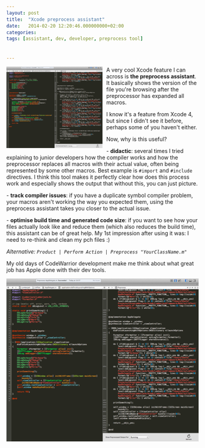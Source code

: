 ```yaml
---
layout: post
title:  "Xcode preprocess assistant"
date:   2014-02-20 12:20:46.000000000+02:00
categories: 
tags: [assistant, dev, developer, preprocess tool]


---
```


<img style="float: left; margin: 0px 10px 0px 0px" width="50%" src="/assets/xcode_preprocess_assistant.png">

A very cool Xcode feature I can across is **the preprocess assistant**. It basically shows the version of the file you\'re browsing after the preprocessor has expanded all macros.

I know it\'s a feature from Xcode 4, but since I didn\'t see it before, perhaps some of you haven\'t either.

Now, why is this useful?

\- **didactic**: several times I tried explaining to junior developers how the compiler works and how the preprocessor replaces all macros with their actual value, often being represented by some other macros. Best example is `#import` and `#include` directives. I think this tool makes it perfectly clear how does this process work and especially shows the output that without this, you can just picture.

\- **track compiler issues**: if you have a duplicate symbol compiler problem, your macros aren\'t working the way you expected them, using the preprocess assistant takes you closer to the actual issue.

\- **optimise build time and generated code size**: if you want to see how your files actually look like and reduce them (which also reduces the build time), this assistant can be of great help. My 1st impression after using it was: I need to re-think and clean my pch files :)

*Alternative: `Product | Perform Action | Preprocess "YourClassName.m"`*

My old days of CodeWarrior development make me think about what great job has Apple done with their dev tools.

![xcode\_preprocess\_assistant](/assets/xcode_preprocess_assistant.png?)

